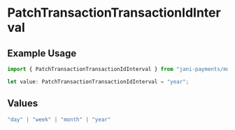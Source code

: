 # PatchTransactionTransactionIdInterval

## Example Usage

```typescript
import { PatchTransactionTransactionIdInterval } from "jani-payments/models/operations";

let value: PatchTransactionTransactionIdInterval = "year";
```

## Values

```typescript
"day" | "week" | "month" | "year"
```